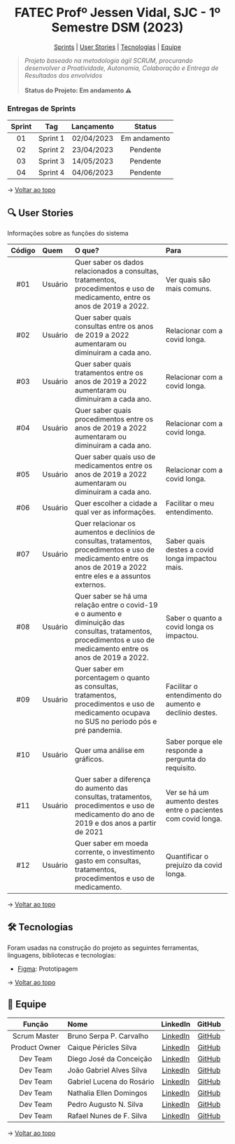 <br id="topo">
<h1 style="text-align: center"> FATEC Profº Jessen Vidal, SJC - 1º Semestre DSM (2023)</h1>

<p style="text-align: center">
    <a href="#sprints">Sprints</a> |
    <a href="#user-stories">User Stories</a> |
    <a href="#tecnologias">Tecnologias</a> | 
    <a href="#equipe">Equipe</a>

</p>

> _Projeto baseado na metodologia ágil SCRUM, procurando desenvolver a Proatividade, Autonomia, Colaboração e Entrega de Resultados dos envolvidos_ <br><br>
> **Status do Projeto: Em andamento :warning:** 

<span id="sprints">

### Entregas de Sprints

| Sprint |    Tag   | Lançamento |    Status    |
|:------:|:--------:|:----------:|:------------:|
|   01   | Sprint 1 | 02/04/2023 | Em andamento |
|   02   | Sprint 2 | 23/04/2023 | Pendente     |
|   03   | Sprint 3 | 14/05/2023 | Pendente     |
|   04   | Sprint 4 | 04/06/2023 | Pendente     |

→ [Voltar ao topo](#topo)

<span id="user-stories">

## :mag: User Stories

Informações sobre as funções do sistema

| Código |   Quem  |                                                                        O que?                                                                                        |                                Para                             |
| :----: | :------ | :------------------------------------------------------------------------------------------------------------------------------------------------------------------- | :-------------------------------------------------------------- |
|  #01   | Usuário | Quer saber os dados relacionados a consultas, tratamentos, procedimentos e uso de medicamento, entre os anos de 2019 a 2022.                                             | Ver quais são mais comuns.                                      |
|  #02   | Usuário | Quer saber quais consultas entre os anos de 2019 a 2022 aumentaram ou diminuiram a cada ano.                                                                             | Relacionar com a covid longa.                                   |
|  #03   | Usuário | Quer saber quais tratamentos entre os anos de 2019 a 2022 aumentaram ou diminuiram a cada ano.                                                                           | Relacionar com a covid longa.                                   |
|  #04   | Usuário | Quer saber quais procedimentos entre os anos de 2019 a 2022 aumentaram ou diminuiram a cada ano.                                                                         | Relacionar com a covid longa.                                   |
|  #05   | Usuário | Quer saber quais uso de medicamentos entre os anos de 2019 a 2022 aumentaram ou diminuiram a cada ano.                                                                   | Relacionar com a covid longa.                                   |
|  #06   | Usuário | Quer escolher a cidade a qual ver as informações.                                                                                                                       | Facilitar o meu entendimento.                                   |
|  #07   | Usuário | Quer relacionar os aumentos e declínios de consultas, tratamentos, procedimentos e uso de medicamento entre os anos de 2019 a 2022 entre eles e a assuntos externos.    | Saber quais destes a covid longa impactou mais.                 |
|  #08   | Usuário | Quer saber se há uma relação entre o covid-19 e o aumento e diminuição das consultas, tratamentos, procedimentos e uso de medicamento entre os anos de 2019 a 2022.  | Saber  o quanto a covid longa os impactou.                      |
|  #09   | Usuário | Quer saber em porcentagem o quanto as consultas, tratamentos, procedimentos e uso de medicamento ocupava no SUS no periodo pós e pré pandemia.                           | Facilitar o entendimento do aumento e declínio destes.          |
|  #10   | Usuário | Quer uma análise em gráficos.                                                                                                                                           | Saber porque ele responde a pergunta do requisito.              |
|  #11   | Usuário | Quer saber a diferença do aumento das consultas, tratamentos, procedimentos e uso de medicamento do ano de 2019 e dos anos a partir de 2021                             | Ver se há um aumento destes entre o pacientes com covid longa.  |
|  #12   | Usuário | Quer saber em moeda corrente, o investimento gasto em consultas, tratamentos, procedimentos e uso de medicamento.                                                       | Quantificar o prejuízo da covid longa.                          |

→ [Voltar ao topo](#topo)

<span id="tecnologias">

## 🛠️ Tecnologias

Foram usadas na construção do projeto as seguintes ferramentas, linguagens, bibliotecas e tecnologias:

- [Figma](http://www.figma.com): Prototipagem

→ [Voltar ao topo](#topo)

<span id="equipe">

## :busts_in_silhouette: Equipe

|      Função       |              Nome             |                             LinkedIn                                |                         GitHub                         |
| :---------------: | :---------------------------- | :-----------------------------------------------------------------: | :----------------------------------------------------: |
|   Scrum Master    |   Bruno Serpa P. Carvalho     |   [LinkedIn](https://www.linkedin.com/in/brunoserpa/)               |   [GitHub](https://github.com/BrunoSerpa)              |
|   Product Owner   |   Caique Péricles Silva       |   [LinkedIn](https://www.linkedin.com/in/caiquepastelsilva)                              |   [GitHub](https://github.com/PasteldePaodeCoxinha)    |
|     Dev Team      |   Diego José da Conceição     |   [LinkedIn](https://www.linkedin.com)                              |   [GitHub](https://github.com/diegojose94)             |
|     Dev Team      |   João Gabriel Alves Silva    |   [LinkedIn](https://www.linkedin.com)                              |   [GitHub](https://github.com/LuckySky2)               |
|     Dev Team      |   Gabriel Lucena do Rosário   |   [LinkedIn](https://www.linkedin.com/in/lucena-gabriel/)           |   [GitHub](https://github.com/tGrimR34per)             |
|     Dev Team      |   Nathalia Ellen Domingos     |   [LinkedIn](https://www.linkedin.com/in/nathalia-domingos15/)      |   [GitHub](https://github.com/nathalia-domingos)       |
|     Dev Team      |   Pedro Augusto N. Silva      |   [LinkedIn](https://www.linkedin.com/in/pedroaugustonogueira/)     |   [GitHub](https://github.com/pedroansdev)             |
|     Dev Team      |   Rafael Nunes de F. Silva    |   [LinkedIn](https://www.linkedin.com/in/rafael-silva-467b3223a/)   |   [GitHub](https://github.com/Rafael-Nunes-Silva)      |

→ [Voltar ao topo](#topo)
